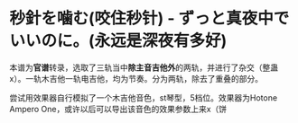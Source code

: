 # 秒針を噛む(咬住秒针) - ずっと真夜中でいいのに。(永远是深夜有多好)
本谱为**官谱**转录，选取了三轨当中**除主音吉他外**的两轨，并进行了杂交（整蛊x）。一轨木吉他一轨电吉他，均为节奏。分为两轨，除去了重叠的部分。

尝试用效果器自行模拟了一个木吉他音色，st琴型，5档位。效果器为Hotone Ampero One，或许以后可以导出该音色的效果参数上来x（饼